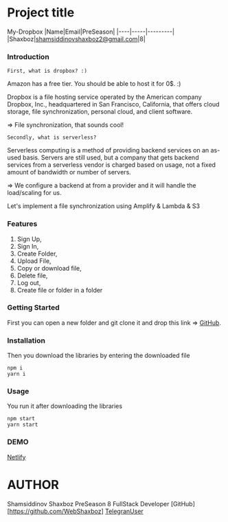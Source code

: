 # Project title
My-Dropbox
|Name|Email|PreSeason|
|----|-----|---------|
|Shaxboz|shamsiddinovshaxboz2@gmail.com|8|

### Introduction

    First, what is dropbox? :)
Amazon has a free tier. You should be able to host it for 0$. :)

Dropbox is a file hosting service operated by the American company Dropbox, Inc., headquartered in San Francisco, California, that offers cloud storage, file synchronization, personal cloud, and client software.

=> File synchronization, that sounds cool!

    Secondly, what is serverless?
Serverless computing is a method of providing backend services on an as-used basis. Servers are still used, but a company that gets backend services from a serverless vendor is charged based on usage, not a fixed amount of bandwidth or number of servers.

=> We configure a backend at from a provider and it will handle the load/scaling for us.

Let's implement a file synchronization using Amplify & Lambda & S3

### Features

1)  Sign Up,
2)  Sign In, 
3)  Create Folder, 
3)  Upload File,
5)  Copy or download file,
6)  Delete file,
7)  Log out,
8)  Create file or folder in a folder

### Getting Started

 First you can open a new folder and git clone it and drop this link => [GitHub](https://github.com/WebShaxboz/Frontend-My-Dropbox/tree/shamsiddinov_shaxboz).

### Installation
Then you download the libraries by entering the downloaded file

    npm i
    yarn i

### Usage

You run it after downloading the libraries

    npm start
    yarn start

### DEMO
[Netlify](shahboz-dropbox.netlify.app)

# AUTHOR
Shamsiddinov Shaxboz
PreSeason 8
FullStack Developer
[GitHub][https://github.com/WebShaxboz]
[TelegranUser](shakhboz_web)